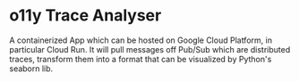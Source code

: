 # o11y Trace Analyser
A containerized App which can be hosted on Google Cloud Platform, in particular Cloud Run. It will pull messages off Pub/Sub which are distributed traces, transform them into a format that can be visualized by Python's seaborn lib.
